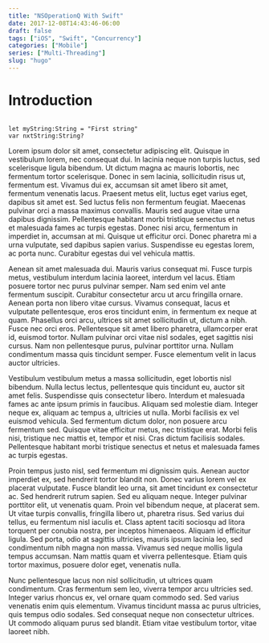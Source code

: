 ```yaml
---
title: "NSOperationQ With Swift"
date: 2017-12-08T14:43:46-06:00
draft: false
tags: ["iOS", "Swift", "Concurrency"]
categories: ["Mobile"]
series: ["Multi-Threading"]
slug: "hugo"
---
```


# Introduction

<pre><code class="swift" style="xcode">
let myString:String = "First string"
var nxtString:String?
</code></pre>

Lorem ipsum dolor sit amet, consectetur adipiscing elit. Quisque in vestibulum lorem, nec consequat dui. In lacinia neque non turpis luctus, sed scelerisque ligula bibendum. Ut dictum magna ac mauris lobortis, nec fermentum tortor scelerisque. Donec in sem lacinia, sollicitudin risus ut, fermentum est. Vivamus dui ex, accumsan sit amet libero sit amet, fermentum venenatis lacus. Praesent metus elit, luctus eget varius eget, dapibus sit amet est. Sed luctus felis non fermentum feugiat. Maecenas pulvinar orci a massa maximus convallis. Mauris sed augue vitae urna dapibus dignissim. Pellentesque habitant morbi tristique senectus et netus et malesuada fames ac turpis egestas. Donec nisi arcu, fermentum in imperdiet in, accumsan at mi. Quisque ut efficitur orci. Donec pharetra mi a urna vulputate, sed dapibus sapien varius. Suspendisse eu egestas lorem, ac porta nunc. Curabitur egestas dui vel vehicula mattis.

Aenean sit amet malesuada dui. Mauris varius consequat mi. Fusce turpis metus, vestibulum interdum lacinia laoreet, interdum vel lacus. Etiam posuere tortor nec purus pulvinar semper. Nam sed enim vel ante fermentum suscipit. Curabitur consectetur arcu ut arcu fringilla ornare. Aenean porta non libero vitae cursus. Vivamus consequat, lacus et vulputate pellentesque, eros eros tincidunt enim, in fermentum ex neque at quam. Phasellus orci arcu, ultrices sit amet sollicitudin ut, dictum a nibh. Fusce nec orci eros. Pellentesque sit amet libero pharetra, ullamcorper erat id, euismod tortor. Nullam pulvinar orci vitae nisl sodales, eget sagittis nisi cursus. Nam non pellentesque purus, pulvinar porttitor urna. Nullam condimentum massa quis tincidunt semper. Fusce elementum velit in lacus auctor ultricies.

Vestibulum vestibulum metus a massa sollicitudin, eget lobortis nisl bibendum. Nulla lectus lectus, pellentesque quis tincidunt eu, auctor sit amet felis. Suspendisse quis consectetur libero. Interdum et malesuada fames ac ante ipsum primis in faucibus. Aliquam sed molestie diam. Integer neque ex, aliquam ac tempus a, ultricies ut nulla. Morbi facilisis ex vel euismod vehicula. Sed fermentum dictum dolor, non posuere arcu fermentum sed. Quisque vitae efficitur metus, nec tristique erat. Morbi felis nisi, tristique nec mattis et, tempor et nisi. Cras dictum facilisis sodales. Pellentesque habitant morbi tristique senectus et netus et malesuada fames ac turpis egestas.

Proin tempus justo nisl, sed fermentum mi dignissim quis. Aenean auctor imperdiet ex, sed hendrerit tortor blandit non. Donec varius lorem vel ex placerat vulputate. Fusce blandit leo urna, sit amet tincidunt ex consectetur ac. Sed hendrerit rutrum sapien. Sed eu aliquam neque. Integer pulvinar porttitor elit, ut venenatis quam. Proin vel bibendum neque, at placerat sem. Ut vitae turpis convallis, fringilla libero ut, pharetra risus. Sed varius dui tellus, eu fermentum nisl iaculis et. Class aptent taciti sociosqu ad litora torquent per conubia nostra, per inceptos himenaeos. Aliquam id efficitur ligula. Sed porta, odio at sagittis ultricies, mauris ipsum lacinia leo, sed condimentum nibh magna non massa. Vivamus sed neque mollis ligula tempus accumsan. Nam mattis quam et viverra pellentesque. Etiam quis tortor maximus, posuere dolor eget, venenatis nulla.

Nunc pellentesque lacus non nisl sollicitudin, ut ultrices quam condimentum. Cras fermentum sem leo, viverra tempor arcu ultricies sed. Integer varius rhoncus ex, vel ornare quam commodo sed. Sed varius venenatis enim quis elementum. Vivamus tincidunt massa ac purus ultricies, quis tempus odio sodales. Sed consequat neque non consectetur ultrices. Ut commodo aliquam purus sed blandit. Etiam vitae vestibulum tortor, vitae laoreet nibh.


